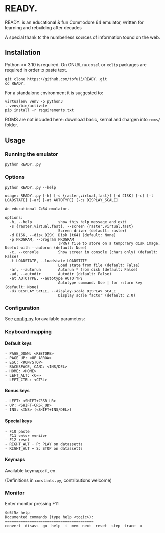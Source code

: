 # READY.

READY. is an educational & fun Commodore 64 emulator, written for learning and rebuilding after
decades.

A special thank to the numberless sources of information found on the web.

## Installation

Python >= 3.10 is required.
On GNU/Linux `xsel` or `xclip` packages are required in order to paste text.

```shell
git clone https://github.com/tofu13/READY..git
cd READY.
```

For a standalone environment it is suggested to:

```shell
virtualenv venv -p python3
. venv/bin/activate
pip install -r requirements.txt
```

ROMS are not included here: download basic, kernal and chargen into `roms/` folder.

## Usage

### Running the emulator

```shell
python READY..py
```

### Options

```shell
python READY..py --help
```
```
usage: READY..py [-h] [-s {raster,virtual,fast}] [-d DISK] [-c] [-t LOADSTATE] [-ar] [-at AUTOTYPE] [-ds DISPLAY_SCALE]

An educational C=64 emulator.

options:
  -h, --help            show this help message and exit
  -s {raster,virtual,fast}, --screen {raster,virtual,fast}
                        Screen driver (default: raster)
  -d DISK, --disk DISK  Disk (t64) (default: None)
  -p PROGRAM, --program PROGRAM
                        (PRG) file to store on a temporary disk image. Useful with --autorun (default: None)
  -c, --console         Show screen in console (chars only) (default: False)
  -t LOADSTATE, --loadstate LOADSTATE
                        Load state from file (default: False)
  -ar, --autorun        Autorun * from disk (default: False)
  -ad, --autodir        Autodir (default: False)
  -at AUTOTYPE, --autotype AUTOTYPE
                        Autotype command. Use | for return key (default: None)
  -ds DISPLAY_SCALE, --display-scale DISPLAY_SCALE
                        Display scale factor (default: 2.0)
```

### Configuration

See [config.py](config.py) for available parameters:

### Keyboard mapping

#### Default keys
```
- PAGE_DOWN: <RESTORE>
- PAGE_UP: <UP_ARROW>
- ESC: <RUN/STOP>
- BACKSPACE, CANC: <INS/DEL>
- HOME: <HOME>
- LEFT_ALT: <C=>
- LEFT_CTRL: <CTRL>
```

#### Bonus keys

```
- LEFT: <SHIFT+CRSR_LR>
- UP: <SHIFT+CRSR_UD>
- INS: <INS> (<SHIFT+INS/DEL>)
```

#### Special keys

```
- F10 paste
- F11 enter monitor
- F12 reset
- RIGHT_ALT + P: PLAY on datassette
- RIGHT_ALT + S: STOP on datassette
```

#### Keymaps

Available keymaps: it, en.

(Definitions in `constants.py`, contributions welcome)

### Monitor

Enter monitor pressing F11
```
$e5f5> help
Documented commands (type help <topic>):
========================================
convert  disass  go  help  i  mem  next  reset  step  trace  x
```
